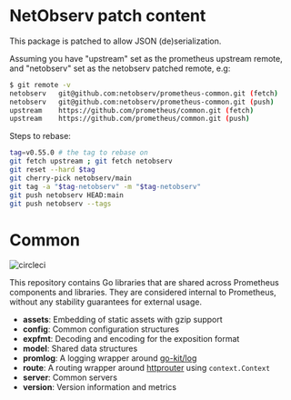 # NetObserv patch content

This package is patched to allow JSON (de)serialization.

Assuming you have "upstream" set as the prometheus upstream remote, and "netobserv" set as the netobserv patched remote, e.g:

```bash
$ git remote -v
netobserv	git@github.com:netobserv/prometheus-common.git (fetch)
netobserv	git@github.com:netobserv/prometheus-common.git (push)
upstream	https://github.com/prometheus/common.git (fetch)
upstream	https://github.com/prometheus/common.git (push)
```

Steps to rebase:

```bash
tag=v0.55.0 # the tag to rebase on
git fetch upstream ; git fetch netobserv
git reset --hard $tag
git cherry-pick netobserv/main
git tag -a "$tag-netobserv" -m "$tag-netobserv"
git push netobserv HEAD:main
git push netobserv --tags
```


# Common
![circleci](https://circleci.com/gh/prometheus/common/tree/main.svg?style=shield)

This repository contains Go libraries that are shared across Prometheus
components and libraries. They are considered internal to Prometheus, without
any stability guarantees for external usage.

* **assets**: Embedding of static assets with gzip support
* **config**: Common configuration structures
* **expfmt**: Decoding and encoding for the exposition format
* **model**: Shared data structures
* **promlog**: A logging wrapper around [go-kit/log](https://github.com/go-kit/kit/tree/master/log)
* **route**: A routing wrapper around [httprouter](https://github.com/julienschmidt/httprouter) using `context.Context`
* **server**: Common servers
* **version**: Version information and metrics
